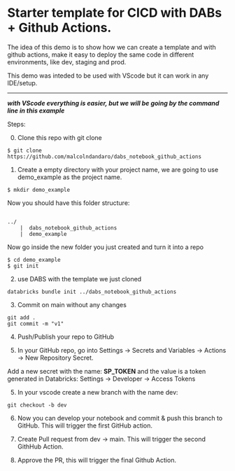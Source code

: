 # Starter template for CICD with DABs + Github Actions.

The idea of this demo is to show how we can create a template and with github actions, make it easy to deploy the same code in different environments, like dev, staging and prod.

This demo was inteded to be used with VScode but it can work in any IDE/setup.

-------

***with VScode everything is easier, but we will be going by the command line in this example***

Steps:

0. Clone this repo with git clone
``` 
$ git clone https://github.com/malcolndandaro/dabs_notebook_github_actions
```
1. Create a empty directory with your project name, we are going to use demo_example as the project name.

```
$ mkdir demo_example
```
Now you should have this folder structure:
```

../
    |  dabs_notebook_github_actions
    |  demo_example

```

Now go inside the new folder you just created and turn it into a repo

```
$ cd demo_example
$ git init
```

2. use DABS with the template we just cloned

```
databricks bundle init ../dabs_notebook_github_actions
```
3. Commit on main without any changes
```
git add .
git commit -m "v1"
```

4. Push/Publish your repo to GitHub

5. In your GitHub repo, go into Settings -> Secrets and Variables -> Actions -> New Repository Secret.    
  
Add a new secret with the name: **SP_TOKEN** and the value is a token generated in Databricks: Settings -> Developer -> Access Tokens

5. In your vscode create a new branch with the name dev:
```
git checkout -b dev
````

6. Now you can develop your notebook and commit & push this branch to GitHub. This will trigger the first GitHub action.

7. Create Pull request from dev -> main. This will trigger the second GithHub Action.

8. Approve the PR, this will trigger the final Github Action.
